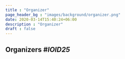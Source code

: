 ```yaml
---
title : "Organizer"
page_header_bg : "images/background/organizer.png"
date: 2020-03-14T15:40:24+06:00
description : "Organizer"
draft : false
---
```


## Organizers _#IOID25_

